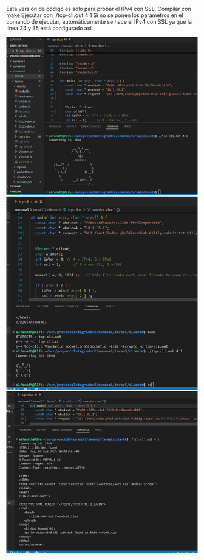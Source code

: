 Esta versión de código es solo para probar el IPv4 con SSL.
Compilar con make
Ejecutar con ./tcp-cli.out 4 1
Si no se ponen los parámetros en el comando de ejecutar, automáticamente se hace el IPv4 con SSL ya que la línea 34 y 35 está configurado así.

![evidencia](clientesinetiquetasconssl.png)
![evidencia](funcionaanimalitosslipv4sslsinetiquetashtml.png)
![evidencia](pruebafiguranoexisteconmensaje.png)